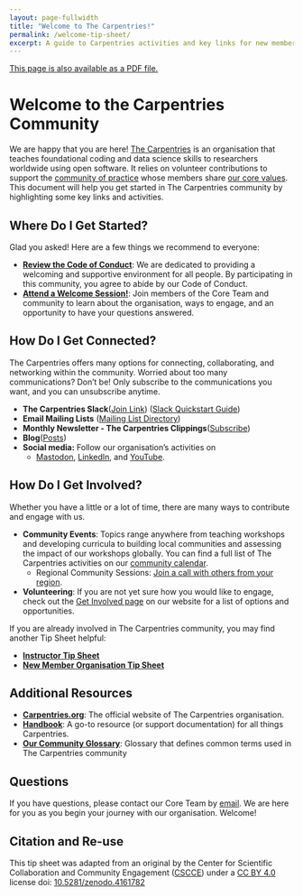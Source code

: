 ```yaml
---
layout: page-fullwidth
title: "Welcome to The Carpentries!"
permalink: /welcome-tip-sheet/
excerpt: A guide to Carpentries activities and key links for new members
---
```



[This page is also available as a PDF file.](https://zenodo.org/record/8124924)


# Welcome to the Carpentries Community

We are happy that you are here! [The Carpentries](https://carpentries.org/about/) is an organisation that teaches foundational coding and data science skills to researchers worldwide using open software. It relies on volunteer contributions to support the [community of practice](https://carpentries.org/community/) whose members share [our core values](https://carpentries.org/values/). This document will help you get started in The Carpentries community by highlighting some key links and activities.

## Where Do I Get Started?

Glad you asked! Here are a few things we recommend to everyone:

* **[Review the Code of Conduct](https://docs.carpentries.org/topic_folders/policies/index_coc.html)**: We are dedicated to providing a welcoming and supportive environment for all people. By participating in this community, you agree to abide by our Code of Conduct.
* **[Attend a Welcome Session!](https://pad.carpentries.org/welcome-sessions-2024)**: Join members of the Core Team and community to learn about the organisation, ways to engage, and an opportunity to have your questions answered. 


## How Do I Get Connected?

The Carpentries offers many options for connecting, collaborating, and networking within the community. Worried about too many communications? Don’t be! Only subscribe to the communications you want, and you can unsubscribe anytime. 

* **The Carpentries Slack**([Join Link]({{site.slack_invite}})) ([Slack Quickstart Guide](https://docs.carpentries.org/topic_folders/communications/tools/slack-and-email.html#slack-quick-start-guide))
* **Email Mailing Lists** ([Mailing List Directory](https://carpentries.topicbox.com/latest))
* **Monthly Newsletter - The Carpentries Clippings**([Subscribe](https://carpentries.org/newsletter/))
* **Blog**([Posts](https://carpentries.org/blog/))
* **Social media:** Follow our organisation’s activities on 
    * [Mastodon](https://hachyderm.io/@thecarpentries), [LinkedIn](https://www.linkedin.com/company/the-carpentries/), and [YouTube](https://www.youtube.com/c/TheCarpentries).


## How Do I Get Involved?

Whether you have a little or a lot of time, there are many ways to contribute and engage with us. 

* **Community Events**: Topics range anywhere from teaching workshops and developing curricula to building local communities and assessing the impact of our workshops globally. You can find a full list of The Carpentries activities on our [community calendar](https://carpentries.org/community/#community-events). 
    * Regional Community Sessions: [Join a call with others from your region](https://pad.carpentries.org/community-sessions-regional). 
* **Volunteering**: If you are not yet sure how you would like to engage, check out the [Get Involved page](https://carpentries.org/volunteer/) on our website for a list of options and opportunities.

If you are already involved in The Carpentries community, you may find another Tip Sheet helpful:



* **[Instructor Tip Sheet](https://zenodo.org/record/8125138)**
* **[New Member Organisation Tip Sheet](https://zenodo.org/record/8125210)**


## Additional Resources 



* **[Carpentries.org](https://carpentries.org/)**: The official website of The Carpentries organisation.
* **[Handbook](https://docs.carpentries.org/)**: A go-to resource (or support documentation) for all things Carpentries.
* **[Our Community Glossary](https://github.com/carpentries/community-development/blob/main/glossary.md)**: Glossary that defines common terms used in The Carpentries community


## Questions

If you have questions, please contact our Core Team by [email](mailto:team@carpentries.org). We are here for you as you begin your journey with our organisation. Welcome!


## Citation and Re-use

This tip sheet was adapted from an original by the Center for Scientific Collaboration and Community Engagement ([CSCCE](https://www.cscce.org/)) under a [CC BY 4.0](https://creativecommons.org/licenses/by/4.0/) license doi:  [10.5281/zenodo.4161782 ](https://doi.org/10.5281/zenodo.4161781)


